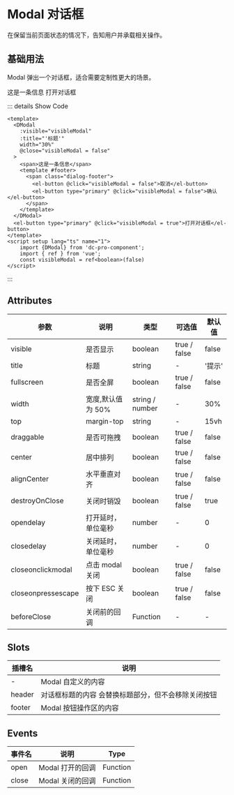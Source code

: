 <!--
 * @Date: 2023-11-03 09:44:04
 * @Author: liu-hongrui
 * @LastEditors: liu-hongrui
 * @LastEditTime: 2023-11-03 15:17:30
 * @FilePath: \dc-component\docs\component\dModal.md
-->

# Modal 对话框

在保留当前页面状态的情况下，告知用户并承载相关操作。

## 基础用法

Modal 弹出一个对话框，适合需要定制性更大的场景。
<script setup lang="ts">
	import {DModal} from 'dc-pro-component';
	import {ElButton} from 'element-plus';
	import { ref } from 'vue';
	const visibleModal = ref<boolean>(false)
</script>
<dcqc-space >
  <DModal
    :visible="visibleModal"
    :title="'标题'"
    width="30%"
    @close="visibleModal = false"
  >
		<span>这是一条信息</span>
    <template #footer>
      <span class="dialog-footer">
        <el-button @click="visibleModal = false">取消</el-button>
        <el-button type="primary" @click="visibleModal = false">确认</el-button>
      </span>
    </template>
  </DModal>
  <el-button type="primary" @click="visibleModal = true">打开对话框</el-button>
</dcqc-space>

::: details Show Code

```vue
<template>
  <DModal
    :visible="visibleModal"
    :title="'标题'"
    width="30%"
    @close="visibleModal = false"
  >
    <span>这是一条信息</span>
    <template #footer>
      <span class="dialog-footer">
        <el-button @click="visibleModal = false">取消</el-button>
        <el-button type="primary" @click="visibleModal = false">确认</el-button>
      </span>
    </template>
  </DModal>
  <el-button type="primary" @click="visibleModal = true">打开对话框</el-button>
</template>
<script setup lang="ts" name="1">
	import {DModal} from 'dc-pro-component';
	import { ref } from 'vue';
	const visibleModal = ref<boolean>(false)
</script>

```

:::

## Attributes

| 参数 | 说明 | 类型   | 可选值  | 默认值  |
| ---- | ---- | ------ | ------ | ------- |
| visible | 是否显示 | boolean | true / false | false |
| title | 标题 | string | - | '提示' |
| fullscreen | 是否全屏 | boolean | true / false | false |
| width | 宽度,默认值为 50% | string / number | - | 30% |
| top |  margin-top | string | - | 15vh |
| draggable |  是否可拖拽 | boolean | true / false | false |
| center |  居中排列 | boolean | true / false | false |
| alignCenter |  水平垂直对齐 | boolean | true / false | false |
| destroyOnClose |  关闭时销毁 | boolean | true / false | true |
| opendelay |  打开延时，单位毫秒 | number | - | 0 |
| closedelay |  关闭延时，单位毫秒 | number | - | 0 |
| closeonclickmodal |  点击 modal 关闭 | boolean | true / false | false |
| closeonpressescape |  按下 ESC 关闭 | boolean | true / false | false |
| beforeClose |  关闭前的回调 | Function | - | - |

## Slots
| 插槽名 | 说明 |
| ---- | ----- |
| - | Modal 自定义的内容 |
| header | 对话框标题的内容 会替换标题部分，但不会移除关闭按钮 |
| footer | Modal 按钮操作区的内容 |


## Events
| 事件名 | 说明 | Type   |
| ---- | ---- | ------ |
| open | Modal 打开的回调 | Function   |
| close | Modal 关闭的回调 | Function   |
